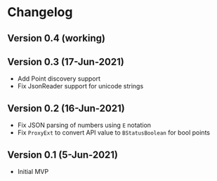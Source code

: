 # Changelog

## Version 0.4 (working)

## Version 0.3 (17-Jun-2021)
* Add Point discovery support
* Fix JsonReader support for unicode strings

## Version 0.2 (16-Jun-2021)
* Fix JSON parsing of numbers using `E` notation
* Fix `ProxyExt` to convert API value to `BStatusBoolean` for bool points

## Version 0.1 (5-Jun-2021)
* Initial MVP